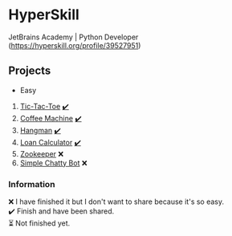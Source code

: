 # HyperSkill
JetBrains Academy | Python Developer (https://hyperskill.org/profile/39527951)

## Projects
- Easy <br />
1. [Tic-Tac-Toe](https://hyperskill.org/projects/73?track=2) [✔️](https://github.com/michael-act/HyperSkill/tree/main/Easy/Tic%20Tac%20Toe)
2. [Coffee Machine](https://hyperskill.org/projects/68?track=2) [✔️](https://github.com/michael-act/HyperSkill/tree/main/Easy/Coffee%20Machine)
3. [Hangman](https://hyperskill.org/projects/69?track=2) [✔️](https://github.com/michael-act/HyperSkill/tree/main/Easy/Hangman)
4. [Loan Calculator](https://hyperskill.org/projects/90?track=2) [✔️](https://github.com/michael-act/HyperSkill/tree/main/Easy/Loan%20Calculator)
5. [Zookeeper](https://hyperskill.org/projects/98?track=2) ❌ 
6. [Simple Chatty Bot](https://hyperskill.org/projects/97?track=2) ❌ 

### Information
❌ I have finished it but I don't want to share because it's so easy. <br />
✔️ Finish and have been shared. <br />
⏳ Not finished yet. <br />

